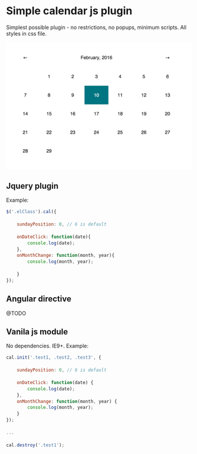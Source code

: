 # Simple calendar js plugin

Simplest possible plugin - no restrictions, no popups, minimum scripts. All styles in css file.

![example](https://github.com/fullcrimp/cal/blob/master/images/blue.png)

## Jquery plugin

Example:

```javascript
$('.elClass').cal({

    sundayPosition: 0, // 6 is default
    
    onDateClick: function(date){
        console.log(date);
    },
    onMonthChange: function(month, year){
        console.log(month, year);

    }
});
```



## Angular directive
@TODO

## Vanila js module
No dependencies. IE9+.
Example:

```javascript
cal.init('.test1, .test2, .test3', {

    sundayPosition: 0, // 6 is default

    onDateClick: function(date) {
        console.log(date);
    },
    onMonthChange: function(month, year) {
        console.log(month, year);
    }
});

...

cal.destroy('.test1');
```
